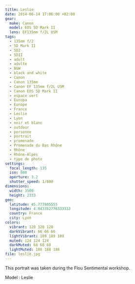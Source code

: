 ```yaml
---
title: Leslie
date: 2014-06-14 17:06:00 +02:00
gear:
  make: Canon
  model: EOS 5D Mark II
  lens: EF135mm f/2L USM
tags:
  - 135mm f/2
  - 5D Mark II
  - 5D2
  - 5DII
  - adult
  - adulte
  - B&W
  - black and white
  - Canon
  - Canon 135mm
  - Canon EF 135mm f/2L USM
  - Canon EOS 5D Mark II
  - espace vert
  - Europa
  - Europe
  - France
  - Leslie
  - Lyon
  - noir et blanc
  - outdoor
  - personne
  - portrait
  - promenade
  - Promenade du Bas Rhône
  - Rhône
  - Rhône-Alpes
  - type de photo
settings:
  focal_length: 135
  iso: 800
  aperture: 3.2
  shutter_speed: 1/800
dimensions:
  width: 3500
  height: 2333
geo:
  latitude: 45.777805555
  longitude: 4.843352778333333
  country: France
  city: Lyon
colors:
  vibrant: 128 128 128
  darkVibrant: 66 66 66
  lightVibrant: 189 189 189
  muted: 124 124 124
  darkMuted: 68 68 68
  lightMuted: 188 188 188
file: leslie.jpg
---
```


This portrait was taken during the Flou Sentimental workshop.

Model : Leslie

